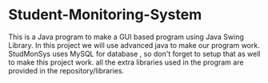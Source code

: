 # Student-Monitoring-System
This is a Java program to make a GUI based program using Java Swing Library.
In this project we will use advanced java to make our program work.
StudMonSys uses MySQL for database , so don't forget to setup that as well to make this project work.
all the extra libraries used in the program are provided in the repository/libraries.
